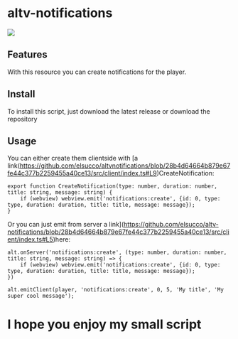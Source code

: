 # altv-notifications

![](preview.gif)

## Features

With this resource you can create notifications for the player.

## Install

To install this script, just download the latest release or download the repository

## Usage

You can either create them clientside with [a link(https://github.com/elsucco/altvnotifications/blob/28b4d64664b879e67fe44c377b2259455a40ce13/src/client/index.ts#L9)CreateNotification:

```
export function CreateNotification(type: number, duration: number, title: string, message: string) {
    if (webview) webview.emit('notifications:create', {id: 0, type: type, duration: duration, title: title, message: message});
}
```

Or you can just emit from server a link](https://github.com/elsucco/altv-notifications/blob/28b4d64664b879e67fe44c377b2259455a40ce13/src/client/index.ts#L5)here:

```
alt.onServer('notifications:create', (type: number, duration: number, title: string, message: string) => {
    if (webview) webview.emit('notifications:create', {id: 0, type: type, duration: duration, title: title, message: message});
})
```

```
alt.emitClient(player, 'notifications:create', 0, 5, 'My title', 'My super cool message');
```


# I hope you enjoy my small script

